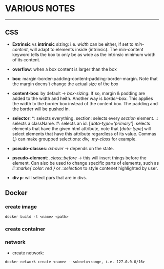 # VARIOUS NOTES

------------------

## CSS

- **Extrinsic** vs **intrinsic** sizing: i.e. *width* can be either, if set to *min-content*, will adapt to elements inside (intrinsic). The min-content keyword tells the box to only be as wide as the intrinsic minimum width of its content.

- **overflow**: when a box content is larger than the box

- **box**: margin-border-padding-content-padding-border-margin. Note that the margin doens't change the actual size of the box

- **content-box**: by default -> *box-sizing*. If so, margin & padding are added to the width and heith. Another way is *border-box*. This applies the width to the border box instead of the content box. The padding and the border will be pushed in.

- **selector**: \*: selects everything. section: selects every *section* element. .: selects a className. #: selects an id. \[*data-type='primary'*\]: selects elements that have the given html attribute, note that \[*data-type*\] will select elements that have this attribute regardless of its value. Commas (,) can make groupped selections: *div, .my-class* for example.

- **pseudo-classes**: *a:hover* -> depends on the state.

- **pseudo-element**: *.class::before* ->  this will insert things before the element. Can also be used to change specific parts of elements, such as *li::marke{ color: red }* or *::selection* to style contenet highlighted by user.

- **div p**: will select pars that are in divs.

## Docker

### create image

```
docker build -t <name> <path>
```

### create container

### network

- create network:
``` 
docker network create <name> --subnet=<range, i.e. 127.0.0.0/16>
```
